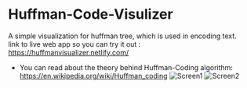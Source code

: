 # Huffman-Code-Visulizer
A simple visualization for huffman tree, which is used in encoding text.
<br>link to live web app so you can try it out : https://huffmanvisualizer.netlify.com/
- You can read about the theory behind Huffman-Coding algorithm: https://en.wikipedia.org/wiki/Huffman_coding
![Screen1](https://github.com/Aritradutta2002/File_Compressor/assets/131231940/a5a54e9b-7c2e-4f20-a737-34f583b6db91)
![Screen2](https://github.com/Aritradutta2002/File_Compressor/assets/131231940/ffd3eda1-eb13-435e-8642-dcc9fbdb011a)
